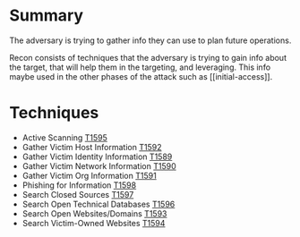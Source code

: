 # Summary 
The adversary is trying to gather info they can use to plan future operations.

Recon consists of techniques that the adversary is trying to gain info about the target, that will help them in the targeting, and leveraging. This info maybe used in the other phases of the attack such as [[initial-access]].

# Techniques
- Active Scanning [T1595](https://attack.mitre.org/techniques/T1595)
- Gather Victim Host Information [T1592](https://attack.mitre.org/techniques/T1592)
- Gather Victim Identity Information [T1589](https://attack.mitre.org/techniques/T1589)
- Gather Victim Network Information [T1590](https://attack.mitre.org/techniques/T1590) 
- Gather Victim Org Information [T1591](https://attack.mitre.org/techniques/T1591)
- Phishing for Information [T1598](https://attack.mitre.org/techniques/T1598)
- Search Closed Sources [T1597](https://attack.mitre.org/techniques/T1597)
- Search Open Technical Databases [T1596](https://attack.mitre.org/techniques/T1596)
- Search Open Websites/Domains [T1593](https://attack.mitre.org/techniques/T1593)
- Search Victim-Owned Websites [T1594](https://attack.mitre.org/techniques/T1594)
